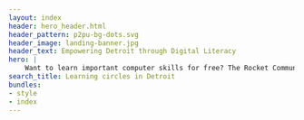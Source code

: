 ```yaml
---
layout: index
header: hero_header.html
header_pattern: p2pu-bg-dots.svg
header_image: landing-banner.jpg
header_text: Empowering Detroit through Digital Literacy
hero: |
    Want to learn important computer skills for free? The Rocket Community Fund is teaming up with Tech Goes Home from Boston, Peer to Peer University, United Way of Southeastern Michigan, and Black Tech Saturdays to help 200 people in Detroit do just that! They plan to teach useful computer skills in person, which can help you use technology more easily, find better job opportunities, and improve your life and community. If you live in Detroit and want to learn, this program could be for you!
search_title: Learning circles in Detroit
bundles:
- style
- index
---
```

